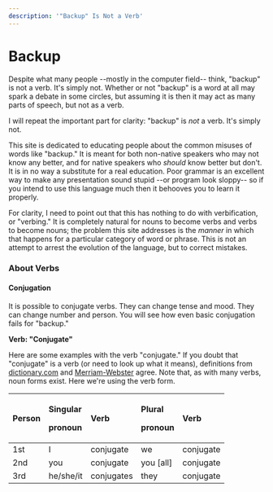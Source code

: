 ```yaml
---
description: '"Backup" Is Not a Verb'
---
```


# Backup

Despite what many people --mostly in the computer field-- think, "backup" is not a verb. It's simply not. Whether or not "backup" is a word at all may spark a debate in some circles, but assuming it is then it may act as many parts of speech, but not as a verb.

I will repeat the important part for clarity: "backup" is _not_ a verb. It's simply not.

This site is dedicated to educating people about the common misuses of words like "backup." It is meant for both non-native speakers who may not know any better, and for native speakers who _should_ know better but don't. It is in no way a substitute for a real education. Poor grammar is an excellent way to make any presentation sound stupid --or program look sloppy-- so if you intend to use this language much then it behooves you to learn it properly.

For clarity, I need to point out that this has nothing to do with verbification, or "verbing." It is completely natural for nouns to become verbs and verbs to become nouns; the problem this site addresses is the _manner_ in which that happens for a particular category of word or phrase. This is not an attempt to arrest the evolution of the language, but to correct mistakes.

### About Verbs

#### Conjugation

It is possible to conjugate verbs. They can change tense and mood. They can change number and person. You will see how even basic conjugation fails for "backup."

**Verb: "Conjugate"**

Here are some examples with the verb "conjugate." If you doubt that "conjugate" is a verb \(or need to look up what it means\), definitions from [dictionary.com](http://dictionary.reference.com/search?q=conjugate) and [Merriam-Webster](http://webster.com/dictionary/conjugate) agree. Note that, as with many verbs, noun forms exist. Here we're using the verb form.

<table>
  <thead>
    <tr>
      <th style="text-align:left">Person</th>
      <th style="text-align:left">
        <p>Singular</p>
        <p>pronoun</p>
      </th>
      <th style="text-align:left">Verb</th>
      <th style="text-align:left">
        <p>Plural</p>
        <p>pronoun</p>
      </th>
      <th style="text-align:left">Verb</th>
    </tr>
  </thead>
  <tbody>
    <tr>
      <td style="text-align:left">1st</td>
      <td style="text-align:left">I</td>
      <td style="text-align:left">conjugate</td>
      <td style="text-align:left">we</td>
      <td style="text-align:left">conjugate</td>
    </tr>
    <tr>
      <td style="text-align:left">2nd</td>
      <td style="text-align:left">you</td>
      <td style="text-align:left">conjugate</td>
      <td style="text-align:left">you [all]</td>
      <td style="text-align:left">conjugate</td>
    </tr>
    <tr>
      <td style="text-align:left">3rd</td>
      <td style="text-align:left">he/she/it</td>
      <td style="text-align:left">conjugates</td>
      <td style="text-align:left">they</td>
      <td style="text-align:left">conjugate</td>
    </tr>
  </tbody>
</table>

